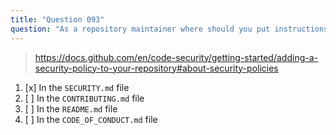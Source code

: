 ```yaml
---
title: "Question 093"
question: "As a repository maintainer where should you put instructions on how to report a security vulnerability in your codebase?"
---
```


> https://docs.github.com/en/code-security/getting-started/adding-a-security-policy-to-your-repository#about-security-policies
1. [x] In the `SECURITY.md` file
1. [ ] In the `CONTRIBUTING.md` file
1. [ ] In the `README.md` file
1. [ ] In the `CODE_OF_CONDUCT.md` file
